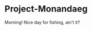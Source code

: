 <!--
 * @Author: Conghao Wong
 * @Date: 2023-03-28 09:14:00
 * @LastEditors: Conghao Wong
 * @LastEditTime: 2023-03-28 09:23:21
 * @Description: file content
 * @Github: https://cocoon2wong.github.io
 * Copyright 2023 Conghao Wong, All Rights Reserved.
-->

# Project-Monandaeg

Morning! Nice day for fishing, ain't it?

